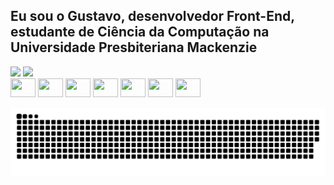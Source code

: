Eu sou o Gustavo, desenvolvedor Front-End, estudante de Ciência da Computação na Universidade Presbiteriana Mackenzie
----
<div> 
  <img height="180em" src="https://github-readme-stats.vercel.app/api?username=gustavodalves&show_icons=true&theme=radical" />
  <img height="180em" src="https://github-readme-stats.vercel.app/api/top-langs/?username=gustavodalves&layout=compact&theme=radical" />
</div>

<div>
  <img height="30" width="40" src="https://cdn.jsdelivr.net/gh/devicons/devicon/icons/javascript/javascript-original.svg" />
  <img height="30" width="40" src="https://cdn.jsdelivr.net/gh/devicons/devicon/icons/typescript/typescript-plain.svg" /> 
  <img height="30" width="40" src="https://cdn.jsdelivr.net/gh/devicons/devicon/icons/html5/html5-plain.svg" />
  <img height="30" width="40" src="https://cdn.jsdelivr.net/gh/devicons/devicon/icons/css3/css3-plain.svg" />
  <img height="30" width="40" src="https://cdn.jsdelivr.net/gh/devicons/devicon/icons/react/react-original.svg" />     
  <img height="30" width="40" src="https://cdn.jsdelivr.net/gh/devicons/devicon/icons/vuejs/vuejs-original.svg" />
  <img height="30" width="40" src="https://cdn.jsdelivr.net/gh/devicons/devicon/icons/python/python-original.svg" />        
</div>

![Snake animation](https://github.com/gustavodalves/gustavodalves/blob/output/github-contribution-grid-snake.svg)
